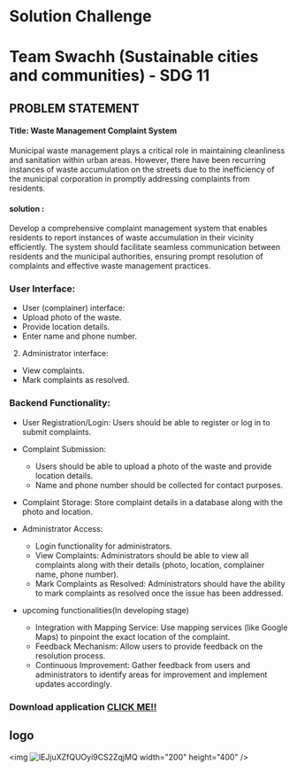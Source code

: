 # Solution Challenge
# Team Swachh (Sustainable cities and communities) - SDG 11
## PROBLEM STATEMENT
#### Title: Waste Management Complaint System
Municipal waste management plays a critical role in maintaining cleanliness and sanitation within urban areas. However, there have been recurring instances of waste accumulation on the streets due to the inefficiency of the municipal corporation in promptly addressing complaints from residents.
#### solution :
Develop a comprehensive complaint management system that enables residents to report instances of waste accumulation in their vicinity efficiently. The system should facilitate seamless communication between residents and the municipal authorities, ensuring prompt resolution of complaints and effective waste management practices.


### User Interface:

- User (complainer) interface:
- Upload photo of the waste.
- Provide location details.
- Enter name and phone number.
  
2. Administrator interface:
- View complaints.
- Mark complaints as resolved.

### Backend Functionality:

- User Registration/Login: Users should be able to register or log in to submit complaints.
- Complaint Submission: 
  - Users should be able to upload a photo of the waste and provide location details.
  - Name and phone number should be collected for contact purposes.
    
- Complaint Storage: Store complaint details in a database along with the photo and location.
  
- Administrator Access:
  - Login functionality for administrators.
  - View Complaints: Administrators should be able to view all complaints along with their details (photo, location, complainer name, phone number).
  - Mark Complaints as Resolved: Administrators should have the ability to mark complaints as resolved once the issue has been addressed.

- upcoming functionalities(In developing stage)
  - Integration with Mapping Service: Use mapping services (like Google Maps) to pinpoint the exact location of the complaint.
  - Feedback Mechanism: Allow users to provide feedback on the resolution process.
  - Continuous Improvement: Gather feedback from users and administrators to identify areas for improvement and implement updates accordingly.

### Download application [CLICK ME!!](https://drive.google.com/file/d/1Hyxcu6TyagchnaJJdkPUNLysfyhOP11q/view?usp=sharing)
## logo 
<img ![lEJjuXZfQUOyi9CS2ZqjMQ](https://github.com/ranadeesh528/Gdscproject/assets/142151157/de091183-5ec3-4866-9ec1-d2f93016c152) width="200" height="400" />




